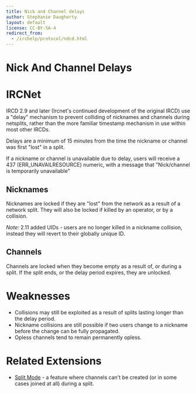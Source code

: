 ```yaml
---
title: Nick and Channel delays
author: Stephanie Daugherty
layout: default
license: CC-BY-SA-4
redirect_from:
  - /irchelp/protocol/ndcd.html
---
```


# Nick And Channel Delays

# IRCNet
IRCD 2.9 and later (Ircnet's continued development of the original IRCD)
use a "delay" mechanism to prevent colliding of nicknames and channels during
netsplits, rather than the more familiar timestamp mechanism in use within
most other IRCDs.

Delays are a minimum of 15 minutes from the time the nickname or channel was
first "lost" in a split.

If a nickname or channel is unavailable due to delay, users will receive a
437 (ERR_UNAVAILRESOURCE) numeric, with a message that "Nick/channel is temporarily unavailable"

## Nicknames
Nicknames are locked if they are "lost" from the network as a result of a network
split. They will also be locked if killed by an operator, or by a collision.

*Note:* 2.11 added UIDs - users are no longer killed in a nickname collision,
instead they will revert to their globally unique ID.

## Channels
Channels are locked when they become empty as a result of, or during a split.
If the split ends, or the delay period expires, they are unlocked.

# Weaknesses
* Collisions may still be exploited as a result of splits lasting longer than the
delay period.
* Nickname collisions are still possible if two users change to a nickname before the change can be fully propagated.
* Opless channels tend to remain permanently opless.

# Related Extensions
* [Split Mode](/protocol/splitmode.html) - a feature where channels can't be created (or in some cases joined at all) during a split.

